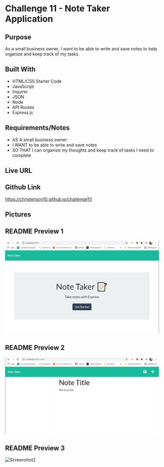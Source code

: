 # Challenge 11 - Note Taker Application

## Purpose
As a small business owner, I want to be able to write and save notes to help organize and keep track of my tasks.

## Built With
* HTML/CSS Starter Code 
* JavaScript
* Inquirer
* JSON
* Node
* API Routes
* Express.js

## Requirements/Notes
* AS A small business owner
* I WANT to be able to write and save notes
* SO THAT I can organize my thoughts and keep track of tasks I need to complete

## Live URL

## Github Link
https://christenson10.github.io/challenge11/

## Pictures

## README Preview 1


![Screenshot1](NoteTakerScreenshot1.jpg)

## README Preview 2


![Screenshot2](NoteTakerScreenshot2.jpg)

## README Preview 3


![Screenshot2](NoteTakerScreenshot3.jpg)